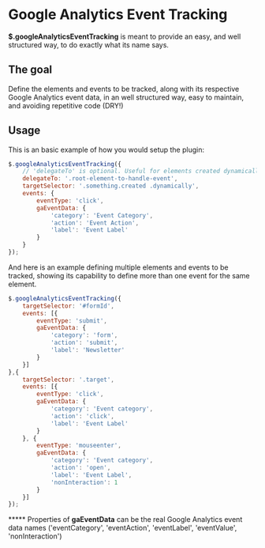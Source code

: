 # Google Analytics Event Tracking

**$.googleAnalyticsEventTracking** is meant to provide an easy, and well structured way, to do exactly what its name says.

## The goal

Define the elements and events to be tracked, along with its respective Google Analytics event data, in an well structured way, easy to maintain, and avoiding repetitive code (DRY!)

## Usage

This is an basic example of how you would setup the plugin:

```javascript
$.googleAnalyticsEventTracking({
    // 'delegateTo' is optional. Useful for elements created dynamically
    delegateTo: '.root-element-to-handle-event',
    targetSelector: '.something.created .dynamically',
    events: {
        eventType: 'click',
        gaEventData: {
            'category': 'Event Category',
            'action': 'Event Action',
            'label': 'Event Label'
        }
    }
});
```

And here is an example defining multiple elements and events to be tracked, showing its capability to define more than one event for the same element.

```javascript
$.googleAnalyticsEventTracking({
    targetSelector: '#formId',
    events: [{
        eventType: 'submit',
        gaEventData: {
            'category': 'form',
            'action': 'submit',
            'label': 'Newsletter'
        }
    }]
},{
    targetSelector: '.target',
    events: [{
        eventType: 'click',
        gaEventData: {
            'category': 'Event category',
            'action': 'click',
            'label': 'Event Label'
        }
    }, {
        eventType: 'mouseenter',
        gaEventData: {
            'category': 'Event category',
            'action': 'open',
            'label': 'Event Label',
            'nonInteraction': 1
        }
    }]
});
```
***** Properties of **gaEventData** can be the real Google Analytics event data names ('eventCategory', 'eventAction', 'eventLabel', 'eventValue', 'nonInteraction')

